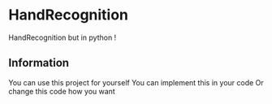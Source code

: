 # HandRecognition
HandRecognition but in python !

## Information
You can use this project for yourself
You can implement this in your code
Or change this code how you want
